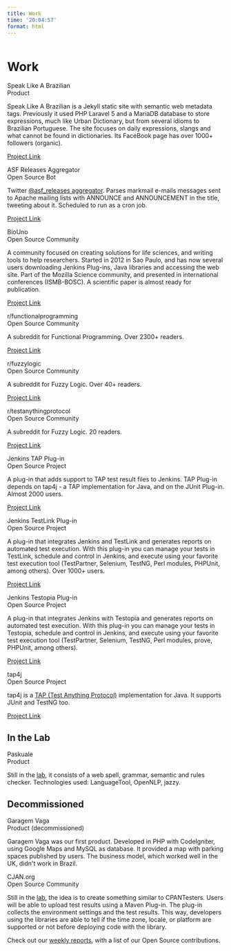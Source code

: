 ```yaml
---
title: Work
time: '20:04:57'
format: html
---
```


<div class="ui basic segment" id="content">
    <div class="ui stackable grid container">
        <div class="row">
            <div class="sixteen wide column">
                <h1>Work</h1>
            </div>
        </div>
        <div class="row">
            <div class="sixteen wide column">
                <div class="ui cards">
                    <div class="card">
                        <div class="content">
                            <div class="header">Speak Like A Brazilian</div>
                            <div class="meta">Product</div>
                            <div class="description">
                                <p>Speak Like A Brazilian is a Jekyll static site with semantic web metadata tags. Previously it used PHP Laravel 5 and a MariaDB database to store expressions, much like Urban Dictionary, but from several idioms to Brazilian Portuguese. The site focuses on daily expressions, slangs and what cannot be found in dictionaries. Its FaceBook page has over 1000+ followers (organic).</p>
                                <p><a href="https://speaklikeabrazilian.com/">Project Link</a></p>
                            </div>
                        </div>
                    </div>
                    <div class="card">
                        <div class="content">
                            <div class="header">ASF Releases Aggregator</div>
                            <div class="meta">Open Source Bot</div>
                            <div class="description">
                                <p>Twitter <a href="https://twitter.com/asf_releases">@asf_releases aggregator</a>. Parses markmail e-mails messages sent to Apache mailing lists with ANNOUNCE and ANNOUNCEMENT in the title, tweeting about it. Scheduled to run as a cron job.</p>
                                <p><a href="https://github.com/tupilabs/asf_releases_aggregator">Project Link</a></p>
                            </div>
                        </div>
                    </div>
                    <div class="card">
                        <div class="content">
                            <div class="header">BioUno</div>
                            <div class="meta">Open Source Community</div>
                            <div class="description">
                                <p>A community focused on creating solutions for life sciences, and writing tools to help researchers. Started in 2012 in Sao Paulo, and has now several users downloading Jenkins Plug-ins, Java libraries and accessing the web site. Part of the Mozilla Science community, and presented in international conferences (ISMB-BOSC). A scientific paper is almost ready for publication.</p>
                                <p><a href="http://biouno.org/">Project Link</a></p>
                            </div>
                        </div>
                    </div>
                    <div class="card">
                        <div class="content">
                            <div class="header">r/functionalprogramming</div>
                            <div class="meta">Open Source Community</div>
                            <div class="description">
                                <p>A subreddit for Functional Programming. Over 2300+ readers.</p>
                                <p><a href="https://www.reddit.com/r/functionalprogramming/">Project Link</a></p>
                            </div>
                        </div>
                    </div>
                    <div class="card">
                        <div class="content">
                            <div class="header">r/fuzzylogic</div>
                            <div class="meta">Open Source Community</div>
                            <div class="description">
                                <p>A subreddit for Fuzzy Logic. Over 40+ readers.</p>
                                <p><a href="https://www.reddit.com/r/fuzzylogic/">Project Link</a></p>
                            </div>
                        </div>
                    </div>
                    <div class="card">
                        <div class="content">
                            <div class="header">r/testanythingprotocol</div>
                            <div class="meta">Open Source Community</div>
                            <div class="description">
                                <p>A subreddit for Fuzzy Logic. 20 readers.</p>
                                <p><a href="https://www.reddit.com/r/testanythingprotocol/">Project Link</a></p>
                            </div>
                        </div>
                    </div>
                    <div class="card">
                        <div class="content">
                            <div class="header">Jenkins TAP Plug-in</div>
                            <div class="meta">Open Source Project</div>
                            <div class="description">
                                <p>A plug-in that adds support to TAP test result files to Jenkins. TAP Plug-in depends on tap4j - a TAP implementation for Java, and on the JUnit Plug-in. Almost 2000 users.</p>
                                <p><a href="https://wiki.jenkins-ci.org/display/JENKINS/TAP+Plugin">Project Link</a></p>
                            </div>
                        </div>
                    </div>
                    <div class="card">
                        <div class="content">
                            <div class="header">Jenkins TestLink Plug-in</div>
                            <div class="meta">Open Source Project</div>
                            <div class="description">
                                <p>A plug-in that integrates Jenkins and TestLink and generates reports on automated test execution. With this plug-in you can manage your tests in TestLink, schedule and control in Jenkins, and execute using your favorite test execution tool (TestPartner, Selenium, TestNG, Perl modules, PHPUnit, among others). Over 1000+ users.</p>
                                <p><a href="https://wiki.jenkins-ci.org/display/JENKINS/TestLink+Plugin">Project Link</a></p>
                            </div>
                        </div>
                    </div>
                    <div class="card">
                        <div class="content">
                            <div class="header">Jenkins Testopia Plug-in</div>
                            <div class="meta">Open Source Project</div>
                            <div class="description">
                                <p>A plug-in that integrates Jenkins with Testopia and generates reports on automated test execution. With this plug-in you can manage your tests in Testopia, schedule and control in Jenkins, and execute using your favorite test execution tool (TestPartner, Selenium, TestNG, Perl modules, prove, PHPUnit, among others).</p>
                                <p><a href="https://wiki.jenkins-ci.org/display/JENKINS/Testopia+Plugin">Project Link</a></p>
                            </div>
                        </div>
                    </div>
                    <div class="card">
                        <div class="content">
                            <div class="header">tap4j</div>
                            <div class="meta">Open Source Project</div>
                            <div class="description">
                                <p>tap4j is a <a href="http://testanything.org">TAP (Test Anything Protocol)</a> implementation for Java. It supports JUnit and TestNG too.</p>
                                <p><a href="https://tupilabs.github.io/tap4j">Project Link</a></p>
                            </div>
                        </div>
                    </div>
                </div>
                <h2>In the Lab</h2>
                <div class="ui cards">
                    <div class="card">
                        <div class="content">
                            <div class="header">Paskuale</div>
                            <div class="meta">Product</div>
                            <div class="description">
                                <p>Still in the <a href="{{ site.root }}lab">lab</a>, it consists of a web spell, grammar, semantic and rules checker. Technologies used: LanguageTool, OpenNLP, jazzy.</p>
                            </div>
                        </div>
                    </div>
                </div>
                <h2>Decommissioned</h2>
                <div class="ui cards">
                    <div class="card">
                        <div class="content">
                            <div class="header">Garagem Vaga</div>
                            <div class="meta">Product (decommissioned)</div>
                            <div class="description">
                                <p>Garagem Vaga was our first product. Developed in PHP with CodeIgniter, using Google Maps and MySQL as database. It provided a map with parking spaces published by users. The business model, which worked well in the UK, didn't work in Brazil.</p>
                            </div>
                        </div>
                    </div>
                    <div class="card">
                        <div class="content">
                            <div class="header">CJAN.org</div>
                            <div class="meta">Open Source Community</div>
                            <div class="description">
                                <p>Still in the <a href="{{ site.root }}lab">lab</a>, the idea is to create something similar to CPANTesters. Users will be able to upload test results using a Maven Plug-in. The plug-in collects the environment settings and the test results. This way, developers using the libraries are able to tell if the time zone, locale, or platform are supported or not before deploying code with the library.</p>
                            </div>
                        </div>
                    </div>
                </div>
                <div class='ui divider'></div>
                <div class='ui container'>
                    <p>Check out our <a href="{{ site.root }}tag/tupilabs-report">weekly reports</a>, with a list of our Open Source contributions.</p>
                </div>
            </div>
        </div>
    </div>
</div>

